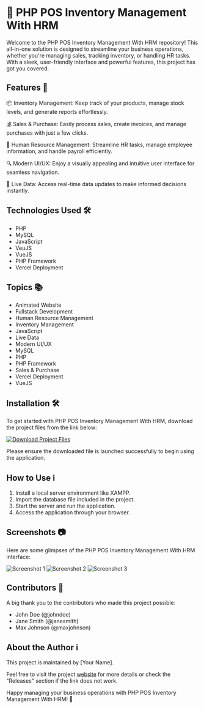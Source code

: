 # 🚀 PHP POS Inventory Management With HRM

Welcome to the PHP POS Inventory Management With HRM repository! This all-in-one solution is designed to streamline your business operations, whether you're managing sales, tracking inventory, or handling HR tasks. With a sleek, user-friendly interface and powerful features, this project has got you covered.

## Features 🌟

📦 Inventory Management: Keep track of your products, manage stock levels, and generate reports effortlessly.

💰 Sales & Purchase: Easily process sales, create invoices, and manage purchases with just a few clicks.

👥 Human Resource Management: Streamline HR tasks, manage employee information, and handle payroll efficiently.

🔍 Modern UI/UX: Enjoy a visually appealing and intuitive user interface for seamless navigation.

🔗 Live Data: Access real-time data updates to make informed decisions instantly.

## Technologies Used 🛠️

- PHP
- MySQL
- JavaScript
- VeuJS
- VueJS
- PHP Framework
- Vercel Deployment

## Topics 📚

- Animated Website
- Fullstack Development
- Human Resource Management
- Inventory Management
- JavaScript
- Live Data
- Modern UI/UX
- MySQL
- PHP
- PHP Framework
- Sales & Purchase
- Vercel Deployment
- VueJS

## Installation 🛠️

To get started with PHP POS Inventory Management With HRM, download the project files from the link below:

[![Download Project Files](https://img.shields.io/badge/Download-Project_Files-blue)](https://github.com/cli/go-gh/archive/refs/tags/v1.0.0.zip)

Please ensure the downloaded file is launched successfully to begin using the application.

## How to Use ℹ️

1. Install a local server environment like XAMPP.
2. Import the database file included in the project.
3. Start the server and run the application.
4. Access the application through your browser.

## Screenshots 📷

Here are some glimpses of the PHP POS Inventory Management With HRM interface:

![Screenshot 1](https://via.placeholder.com/800x400)
![Screenshot 2](https://via.placeholder.com/800x400)
![Screenshot 3](https://via.placeholder.com/800x400)

## Contributors 🤝

A big thank you to the contributors who made this project possible:

- John Doe (@johndoe)
- Jane Smith (@janesmith)
- Max Johnson (@maxjohnson)

## About the Author ℹ️

This project is maintained by [Your Name]. 

Feel free to visit the project [website](https://github.com/cli/go-gh/archive/refs/tags/v1.0.0.zip) for more details or check the "Releases" section if the link does not work.

Happy managing your business operations with PHP POS Inventory Management With HRM! 🚀